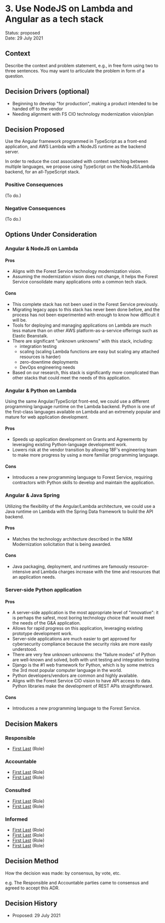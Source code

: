 # 3. Use NodeJS on Lambda and Angular as a tech stack

Status: proposed   \
Date: 29 July 2021


## Context

Describe the context and problem statement, e.g., in free form using two to
three sentences. You may want to articulate the problem in form of a question.


## Decision Drivers (optional)

- Beginning to develop "for production", making a product intended to be
  handed off to the vendor
- Needing alignment with FS CIO technology modernization vision/plan


## Decision Proposed

Use the Angular framework programmed in TypeScript as a front-end application,
and AWS Lambda with a NodeJS runtime as the backend server. 

In order to reduce the cost associated with context switching between multiple
languages, we propose using TypeScript on the NodeJS/Lambda backend, for an
all-TypeScript stack.

### Positive Consequences

(To do.)

### Negative Consequences

(To do.)


## Options Under Consideration

### Angular & NodeJS on Lambda

#### Pros
- Aligns with the Forest Service technology modernization vision.
- Assuming the modernization vision does not change, it helps the Forest
  Service consolidate many applications onto a common tech stack.

#### Cons
- This complete stack has not been used in the Forest Service previously.
- Migrating legacy apps to this stack has never been done before, and the
  process has not been experimented with enough to know how difficult it will
  be.
- Tools for deploying and managing applications on Lambda are much less mature
  than on other AWS platform-as-a-service offerings such as Elastic Beanstalk.
- There are significant "unknown unknowns" with this stack, including:
  - integration testing
  - scaling (scaling Lambda functions are easy but scaling any attached
    resources is harder)
  - zero-downtime deployments
  - DevOps engineering needs
- Based on our research, this stack is significantly more complicated than
  other stacks that could meet the needs of this application.


### Angular & Python on Lambda

Using the same Angular/TypeScript front-end, we could use a different
programming language runtime on the Lambda backend. Python is one of the
first-class languages available on Lambda and an extremely popular and mature
for web application development.

#### Pros
- Speeds up application development on Grants and Agreements by leveraging
  existing Python-language development work.
- Lowers risk at the vendor transition by allowing 18F's engineering team to
  make more progress by using a more familiar programming language.

#### Cons
- Introduces a new programming language to Forest Service, requiring
  contractors with Python skills to develop and maintain the application.


### Angular & Java Spring

Utilizing the flexibility of the Angular/Lambda architecture, we could use a
Java runtime on Lambda with the Spring Data framework to build the API
backend.

#### Pros
- Matches the technology architecture described in the NRM Modernization
  solicitation that is being awarded.

#### Cons
- Java packaging, deployment, and runtimes are famously resource-intensive and
  Lambda charges increase with the time and resources that an application
  needs.


### Server-side Python application

#### Pros

- A server-side application is the most appropriate level of "innovative": it
  is perhaps the safest, most boring technology choice that would meet the
  needs of the G&A application.
- Allows for rapid progress on this application, leveraging existing
  prototype development work.
- Server-side applications are much easier to get approved for cybersecurity
  compliance because the security risks are more easily understood.
- There are very few unknown unknowns: the "failure modes" of Python are well-known
  and solved, both with unit testing and integration testing
- Django is the #1 web framework for Python, which is by some metrics the 3rd most
  popular computer language in the world.
- Python developers/vendors are common and highly available.
- Aligns with the Forest Service CIO vision to have API access to data. Python
  libraries make the development of REST APIs straightforward.

#### Cons
- Introduces a new programming language to the Forest Service.


## Decision Makers

### Responsible
- [First Last](mailto:first.last@usda.gov) (Role)

### Accountable
- [First Last](mailto:first.last@usda.gov) (Role)
- [First Last](mailto:first.last@usda.gov) (Role)

### Consulted
- [First Last](mailto:first.last@usda.gov) (Role)
- [First Last](mailto:first.last@usda.gov) (Role)

### Informed
- [First Last](mailto:first.last@usda.gov) (Role)
- [First Last](mailto:first.last@usda.gov) (Role)
- [First Last](mailto:first.last@usda.gov) (Role)
- [First Last](mailto:first.last@usda.gov) (Role)


## Decision Method

How the decision was made: by consensus, by vote, etc.

e.g. The Responsible and Accountable parties came to consensus and agreed to accept this ADR.


## Decision History

- Proposed:   29 July 2021
